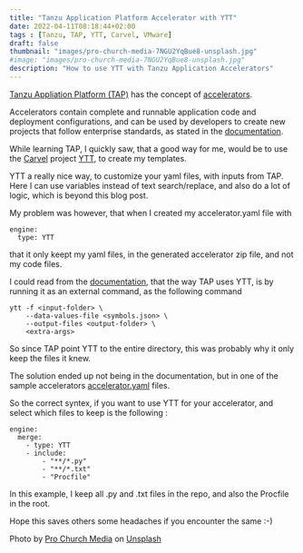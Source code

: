 ```yaml
---
title: "Tanzu Application Platform Accelerator with YTT"
date: 2022-04-11T08:18:44+02:00
tags : [Tanzu, TAP, YTT, Carvel, VMware]
draft: false
thumbnail: "images/pro-church-media-7NGU2YqBue8-unsplash.jpg"
#image: "images/pro-church-media-7NGU2YqBue8-unsplash.jpg"
description: "How to use YTT with Tanzu Application Accelerators"
---
```

[Tanzu Appliation Platform (TAP)](https://tanzu.vmware.com/application-platform) has the concept of [accelerators](https://docs.vmware.com/en/Application-Accelerator-for-VMware-Tanzu/index.html).

Accelerators contain complete and runnable application code and deployment configurations, and can be used by developers to create new projects that follow enterprise standards, as stated in the [documentation](https://docs.vmware.com/en/Application-Accelerator-for-VMware-Tanzu/index.html).

While learning TAP, I quickly saw, that a good way for me, would be to use the [Carvel](https://carvel.dev) project [YTT](https://carvel.dev/ytt/), to create my templates.

YTT a really nice way, to customize your yaml files, with inputs from TAP. Here I can use variables instead of text search/replace, and also do a lot of logic, which is beyond this blog post.

My problem was however, that when I created my accelerator.yaml file with

```
engine:
  type: YTT
```

that it only keept my yaml files, in the generated accelerator zip file, and not my code files.

I could read from the [documentation](https://docs.vmware.com/en/Application-Accelerator-for-VMware-Tanzu/1.0/acc-docs/GUID-creating-accelerators-transforms-ytt.html), that the way TAP uses YTT, is by running it as an external command, as the following command

```
ytt -f <input-folder> \
    --data-values-file <symbols.json> \
    --output-files <output-folder> \
    <extra-args>
```

So since TAP point YTT to the entire directory, this was probably why it only keep the files it knew.

The solution ended up not being in the documentation, but in one of the sample accelerators [accelerator.yaml](https://github.com/sample-accelerators/new-accelerator/blob/tap-1.0/accelerator.yaml) files.

So the correct syntex, if you want to use YTT for your accelerator, and select which files to keep is the following :

```
engine:
  merge:
    - type: YTT
    - include:
        - "**/*.py"
        - "**/*.txt"
        - "Procfile"
```

In this example, I keep all .py and .txt files in the repo, and also the Procfile in the root.

Hope this saves others some headaches if you encounter the same :-)

Photo by <a href="https://unsplash.com/@prochurchmedia?utm_source=unsplash&utm_medium=referral&utm_content=creditCopyText">Pro Church Media</a> on <a href="https://unsplash.com/s/photos/paper-siccor?utm_source=unsplash&utm_medium=referral&utm_content=creditCopyText">Unsplash</a>
  